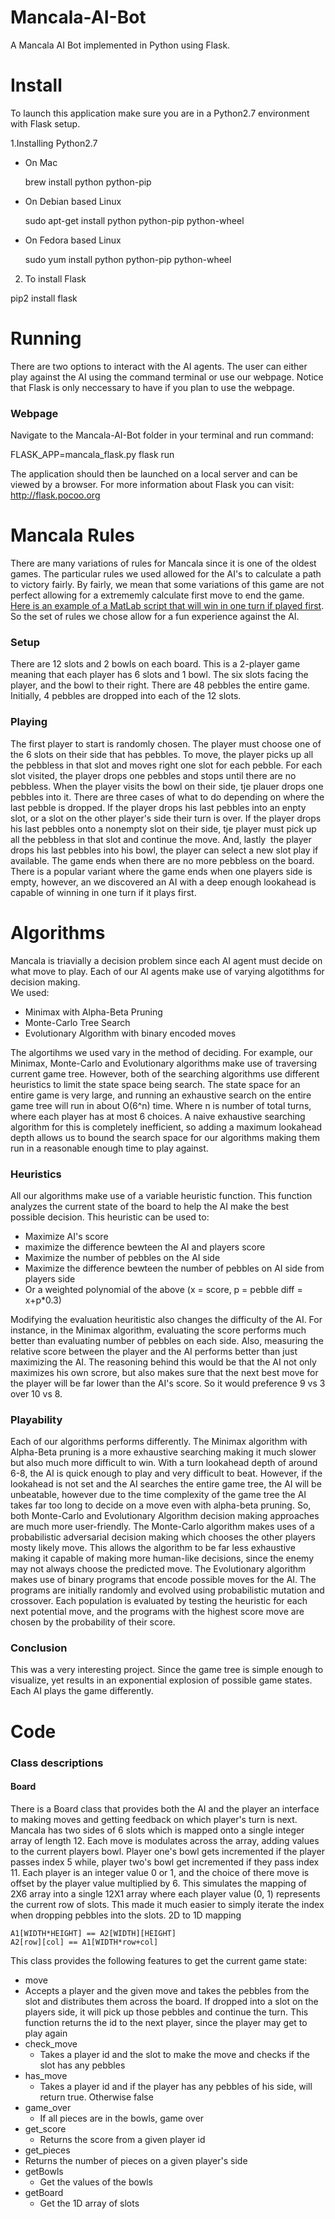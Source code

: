 # Mancala-AI-Bot
A Mancala AI Bot implemented in Python using Flask.

# Install 
To launch this application make sure you are in a Python2.7 environment with Flask setup.


1.Installing Python2.7

- On Mac
  
  brew install python python-pip

- On Debian based Linux

  sudo apt-get install python python-pip python-wheel 

- On Fedora based Linux
  
   sudo yum install python python-pip python-wheel

2. To install Flask

  pip2 install flask

# Running
There are two options to interact with the AI agents. The user can either play against the AI using the command terminal or use our webpage. Notice that Flask is only neccessary to have if you plan to use the webpage. 

### Webpage
Navigate to the Mancala-AI-Bot folder in your terminal and run command: 

  FLASK_APP=mancala_flask.py flask run

The application should then be launched on a local server and can be viewed by a browser.
For more information about Flask you can visit: http://flask.pocoo.org

# Mancala Rules

There are many variations of rules for Mancala since it is one of the oldest games. The particular rules we used allowed for the AI's to calculate a path to victory fairly. By fairly, we mean that some variations of this game are not perfect allowing for a extrememly calculate first move to end the game. [Here is an example of a MatLab script that will win in one turn if played  first](https://blogs.mathworks.com/loren/2017/05/22/how-to-win-all-marbles-in-mancala-on-your-first-move-with-matlab/#a7d8ead7-8e1a-499d-b104-2a7d385db486). So the set of rules we chose allow for a fun experience against the AI.

### Setup
There are 12 slots and 2 bowls on each board. This is a 2-player game meaning that each player has 6 slots and 1 bowl. The six slots facing the player, and the bowl to their right. There are 48 pebbles the entire game. Initially, 4 pebbles are dropped into each of the 12 slots. 

### Playing
The first player to start is randomly chosen. The player must choose one of the 6 slots on their side that has pebbles. To move, the player picks up all the pebbless in that slot and moves right one slot for each pebble. For each slot visited, the player drops one pebbles and stops until there are no pebbless. When the player visits the bowl on their side, tje plauer drops one pebbles into it. There are three cases of what to do depending on where the last pebble is dropped. If the player drops his last pebbles into an enpty slot, or a slot on the other player's side their turn is over. If the player drops his last pebbles onto a nonempty slot on their side, tje player must pick up all the pebbless in that slot and continue the move. And, lastly  the player drops his last pebbles into his bowl, the player can select a new slot play if available. 
The game ends when there are no more pebbless on the board. There is a popular variant where the game ends when one players side is empty, however, an we discovered an AI with a deep enough lookahead is capable of winning in one turn if it plays first. 

# Algorithms
Mancala is triavially a decision problem since each AI agent must decide on what move to play.
Each of our AI agents make use of varying algotithms for decision making.  
We used:
- Minimax with Alpha-Beta Pruning
- Monte-Carlo Tree Search
- Evolutionary Algorithm with binary encoded moves


The algortihms we used vary in the method of deciding. For example, our Minimax, Monte-Carlo and Evolutionary algorithms make use of traversing current game tree. However, both of the searching algorithms use different heuristics to limit the state space being search. The state space for an entire game is very large, and running an exhaustive search on the entire game tree will run in about O(6^n) time. Where n is number of total turns, where each player has at most 6 choices.
A naive exhaustive searching algorithm for this is completely inefficient, so adding a maximum lookahead depth allows us to bound the search space for our algorithms making them run in a reasonable enough time to play against. 

### Heuristics 
All our algorithms make use of a variable heuristic function. This function analyzes the current state of the board to help the AI make the best possible decision. 
This heuristic can be used to:
- Maximize AI's score
- maximize the difference bewteen the AI and players score
- Maximize the number of pebbles on the AI side  
- Maximize the difference bewteen the number of pebbles on AI side from players side
- Or a weighted polynomial of the above (x = score, p = pebble diff = x+p*0.3)

Modifying the evaluation heuritistic also changes the difficulty of the AI. For instance, in the Minimax algorithm, evaluating the score performs much better than evaluating number of pebbles on each side. Also, measuring the relative score between the player and the AI performs better than just maximizing the AI. The reasoning behind this would be that the AI not only maximizes his own scrore, but also makes sure that the next best move for the player will be far lower than the AI's score. So it would preference 9 vs 3 over 10 vs 8.

### Playability 
Each of our algorithms performs differently. 
The Minimax algorithm with Alpha-Beta pruning is a more exhaustive searching making it much slower but also much more difficult to win. With a turn lookahead depth of around 6-8, the AI is quick enough to play and very difficult to beat. However, if the lookahead is not set and the AI searches the entire game tree, the AI will be unbeatable, however due to the time complexity of the game tree the AI takes far too long to decide on a move even with alpha-beta pruning. So, both Monte-Carlo and Evolutionary Algorithm decision making approaches are much more user-friendly. 
The Monte-Carlo algorithm makes uses of a probabilistic adversarial decision making which chooses the other players mosty likely move. This allows the algorithm to be far less exhaustive making it capable of making more human-like decisions, since the enemy may not always choose the predicted move. 
The Evolutionary algorithm makes use of binary programs that encode possible moves for the AI. The programs are initially randomly and evolved using probabilistic mutation and crossover. Each population is evaluated by testing the heuristic for each next potential move, and the programs with the highest score move are chosen by the probability of their score.  

### Conclusion
This was a very interesting project. Since the game tree is simple enough to visualize, yet results in an exponential explosion of possible game states. Each AI plays the game differently.


# Code
### Class descriptions
#### Board
There is a Board class that provides both the AI and the player an interface to making moves and getting feedback on which player's turn is next. Mancala has two sides of 6 slots which is mapped onto a single integer array of length 12. Each move is modulates across the array, adding values to the current players bowl. Player one's bowl gets incremented if the player passes index 5 while, player two's bowl get incremented if they pass index 11. Each player is an integer value 0 or 1, and the choice of there move is offset by the player value multiplied by 6. This simulates the mapping of 2X6 array into a single 12X1 array where each player value (0, 1) represents the current row of slots. This made it much easier to simply iterate the index when dropping pebbles into the slots.
2D to 1D mapping

    A1[WIDTH*HEIGHT] == A2[WIDTH][HEIGHT]
    A2[row][col] == A1[WIDTH*row+col]  
    
This class provides the following features to get the current game state:
-	move
  - Accepts a player and the given move and takes the pebbles from the slot and distributes them across the board. If dropped into a slot on the players side, it will pick up those pebbles and continue the turn. This function returns the id to the next player, since the player may get to play again
- check_move
  - Takes a player id and the slot to make the move and checks if the slot has any pebbles
- has_move 
  - Takes a player id and if the player has any pebbles of his side, will return true. Otherwise false
- game_over
  - If all pieces are in the bowls, game over
- get_score
  - Returns the score from a given player id
-	get_pieces
  - Returns the number of pieces on a given player's side
- getBowls
  - Get the values of the bowls 
- getBoard
  - Get the 1D array of slots
